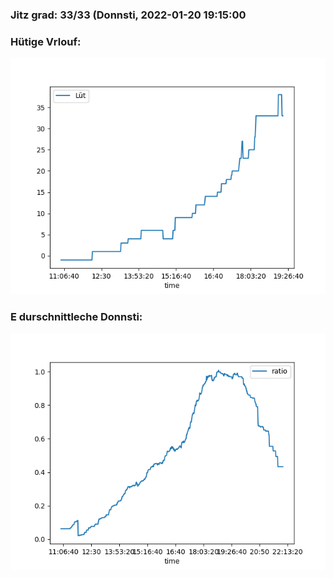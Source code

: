 ### Jitz grad: 33/33 (Donnsti, 2022-01-20 19:15:00

### Hütige Vrlouf:
![Graph](Today.png)

### E durschnittleche Donnsti:
![Graph](Donnsti.png)